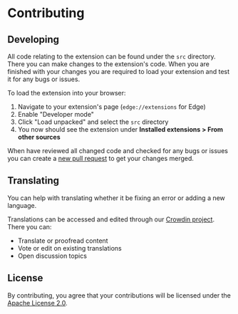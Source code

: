 # Contributing

## Developing

All code relating to the extension can be found under the `src` directory. There you can make changes to the extension's code. When you are finished with your changes you are required to load your extension and test it for any bugs or issues.

To load the extension into your browser:

1. Navigate to your extension's page (`edge://extensions` for Edge)
2. Enable "Developer mode"
3. Click "Load unpacked" and select the `src` directory
4. You now should see the extension under **Installed extensions > From other sources**

When have reviewed all changed code and checked for any bugs or issues you can create a [new pull request](https://github.com/RyanLua/WebEdit/compare) to get your changes merged.

## Translating

You can help with translating whether it be fixing an error or adding a new language.

Translations can be accessed and edited through our [Crowdin project](https://crowdin.com/project/web-edit). There you can:

* Translate or proofread content
* Vote or edit on existing translations
* Open discussion topics

## License

By contributing, you agree that your contributions will be licensed under the [Apache License 2.0](http://www.apache.org/licenses/).